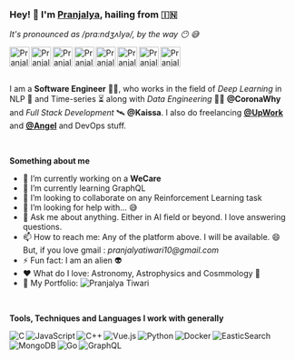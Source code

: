 ### Hey! :wave: I'm [Pranjalya](https://pranjalyatiwari.kaissa.in), hailing from :india:  
_It's pronounced as /prɑ:ndʒʌlyə/, by the way :no_mouth: :sweat_smile:_

<a href="https://www.instagram.com/pranjalya_kvothe/">
  <img align="left" alt="Pranjalya's Instagram" width="35px" src="https://img.icons8.com/color/48/000000/instagram-new.png" />
</a>
<a href="https://www.messenger.com/t/pranjalya.tiwari/">
  <img align="left" alt="Pranjalya's Facebook Messenger" width="35px" src="https://img.icons8.com/color/48/000000/facebook-messenger.png" />
</a>
<a href="https://t.me/pranjalyatiwari">
  <img align="left" alt="Pranjalya's Telegram" width="35px" src="https://img.icons8.com/color/48/000000/telegram-app.png" />
</a>
<a href="https://www.instagram.com/pranjalya_kvothe/">
  <img align="left" alt="Pranjalya's Medium Blog" width="35px" src="https://img.icons8.com/color/48/000000/medium-logo.png" />
</a>
<a href="https://medium.com/@pranjalyatiwari">
  <img align="left" alt="Pranjalya's Instagram" width="35px" src="https://img.icons8.com/color/48/000000/discord-new-logo.png" />
</a>
<a href="https://www.reddit.com/user/kvothethedulator">
  <img align="left" alt="Pranjalya's Instagram" width="35px" src="https://img.icons8.com/doodle/48/000000/reddit.png" />
</a>
<a href="https://www.twitter.com/PranjalyaQuasar">
  <img align="left" alt="Pranjalya's Twitter" width="35px" src="https://img.icons8.com/cute-clipart/64/000000/twitter.png" />
</a>
<a href="https://www.linkedin.com/in/pranjalya-tiwari-456a7a179/">
  <img align="left" alt="Pranjalya's LinkedIn" width="35px" src="https://img.icons8.com/color/48/000000/linkedin-circled.png" />
</a>  

<br/><br/><br/>

I am a __Software Engineer__ :man_technologist:, who works in the field of _Deep Learning_ in NLP :book: and Time-series :hourglass_flowing_sand: along with _Data Engineering_ :mechanic: **@CoronaWhy** and _Full Stack Development_ :artificial_satellite: **@Kaissa**. I also do freelancing **[@UpWork](https://www.upwork.com)** and **[@Angel](https://angel.co/u/pranjalya-tiwari)** and DevOps stuff.

<br />

**Something about me**

- 🔭 I’m currently working on a **WeCare**
- 🌱 I’m currently learning GraphQL
- 👯 I’m looking to collaborate on any Reinforcement Learning task
- :thinking: I’m looking for help with... :sweat_smile:
- 💬 Ask me about anything. Either in AI field or beyond. I love answering questions.
- 📫 How to reach me: Any of the platform above. I will be available. :smile: But, if you love gmail : _pranjalyatiwari10@gmail.com_
- ⚡ Fun fact: I am an alien :alien:
- :heart: What do I love: Astronomy, Astrophysics and Cosmmology :stars:
- :scroll: My Portfolio: ![Pranjalya Tiwari](https://pranjalyatiwari.kaissa.in)

<br/>

**Tools, Techniques and Languages I work with generally**

<img align="left" alt="C" src="https://img.icons8.com/color/48/000000/c-programming.png"/>
<img align="left" alt="JavaScript" src="https://img.icons8.com/color/48/000000/javascript.png"/>
<img align="left" alt="C++" src="https://img.icons8.com/color/48/000000/c-plus-plus-logo.png"/>
<img align="left" alt="Vue.js" src="https://img.icons8.com/color/48/000000/vue-js.png"/>
<img align="left" alt="Python" src="https://img.icons8.com/color/48/000000/python.png"/>
<img align="left" alt="Docker" src="https://img.icons8.com/color/48/000000/docker.png"/>
<img align="left" alt="EasticSearch" src="https://img.icons8.com/color/48/000000/elasticsearch.png"/>
<img align="left" alt="MongoDB" src="https://img.icons8.com/color/48/000000/mongodb.png"/>
<img align="left" alt="Go" src="https://img.icons8.com/color/48/000000/golang.png"/>
<img align="left" alt="GraphQL" src="https://img.icons8.com/color/48/000000/graphql.png"/>
 
<audio src="./data/audio.mp3" autoplay loop="true">
<p>If you are reading this, it is because your browser does not support the audio element.</p>
<embed src="./data/audio.mp3" width="2" height="3" hidden="true" />
</audio>
